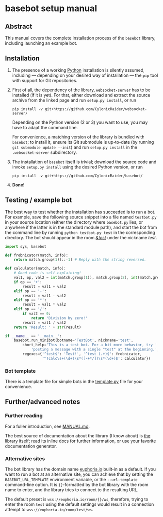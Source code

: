 # basebot setup manual

## Abstract

This manual covers the complete installation process of the `basebot`
library, including launching an example bot.

## Installation

1. The presence of a working [Python](https://www.python.org/downloads)
   installation is silently assumed, including — depending on your desired way
   of installation — the `pip` tool with support for Git repositories.

2. First of all, the dependency of the library,
   [`websocket-server`](https://github.com/CylonicRaider/websocket-server/)
   has to be installed (if it is yet). For that, either download and extract
   the source archive from the linked page and run `setup.py install`, or run

   ```
   pip install -v git+https://github.com/CylonicRaider/websocket-server/
   ```

   Depending on the Python version (2 or 3) you want to use, you may have to
   adapt the command line.

   For convenience, a matching version of the library is bundled with
   `basebot`; to install it, ensure its Git submodule is up-to-date (by
   running `git submodule update --init`) and run `setup.py install` in the
   `.websocket-server` subdirectory.

3. The installation of `basebot` itself is trivial; download the source code
   and invoke `setup.py install` using the desired Python version, or run

   ```
   pip install -v git+https://github.com/CylonicRaider/basebot/
   ```

4. **Done**!

## Testing / example bot

The best way to test whether the installation has succeeded is to run a bot.
For example, save the following source snippet into a file named `testbot.py`
in your source location (either the directory where `basebot.py` lies, or
anywhere if the latter is in the standard module path), and start the bot
from the command line by running `python testbot.py test` in the
corresponding directory. The bot should appear in the room
[*&test*](https://euphoria.io/room/test) under the nickname *test*.

```python
import sys, basebot

def frobnicator(match, info):
    return match.group(1)[::-1] # Reply with the string reversed.

def calculator(match, info):
    # Good code is self-explaining!
    val1, op, val2 = int(match.group(1)), match.group(2), int(match.group(3))
    if op == '+':
        result = val1 + val2
    elif op == '-':
        result = val1 - val2
    elif op == '*':
        result = val1 * val2
    elif op == '/':
        if val2 == 0:
            return 'Division by zero!'
        result = val1 / val2
    return 'Result: ' + str(result)

if __name__ == '__main__':
    basebot.run_minibot(botname='TestBot', nickname='test',
        short_help='This is a test bot. For a bit more behavior, try '
            'posting a message with a single "test" at the beginning.',
        regexes={'^test$': 'Test!', '^test (.+)$': frobnicator,
                 '^!calc\s+(\d+)\s*([-+*/])\s*(\d+)$': calculator})
```

### Bot template

There is a template file for simple bots in the [template.py](template.py)
file for your convenience.

## Further/advanced notes

### Further reading

For a fuller introduction, see [MANUAL.md](MANUAL.md).

The best source of documentation about the library (I know about) is [the
library itself](basebot.py); read its inline docs for further information,
or use your favorite documentation generator.

### Alternative sites

The bot library has the domain name [euphoria.io](https://euphoria.io)
built-in as a default. If you want to run a bot at an alternative site, you
can achieve that by setting the `BASEBOT_URL_TEMPLATE` environment variable,
or the `--url-template` command-line option. It is `{}`-formatted by the bot
library with the room name to enter, and the library tries to connect to the
resulting URL.

The default preset is `wss://euphoria.io/room/{}/ws`, therefore, trying
to enter the room `test` using the default settings would result in a
connection attempt to `wss://euphoria.io/room/test/ws`.
